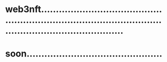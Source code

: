 # web3nft......................................................................................................................................
# soon..............................................
